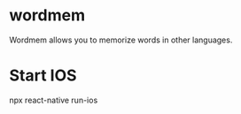 # wordmem
Wordmem allows you to memorize words in other languages. 

# Start IOS

npx react-native run-ios
